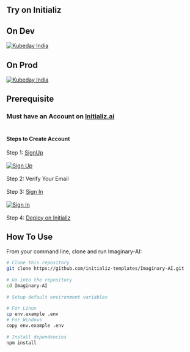 ## Try on Initializ
 
## On Dev 
[![Kubeday India](https://res.cloudinary.com/daosik5yi/image/upload/f_auto,q_auto/pntsnjpa1sxbc2d02q9n)](https://console.dev.initializ.ai/create-app/?clone=https://github.com/initializ-templates/Imaginary-AI&repo_name=Imaginary-AI&description=♾️%20Generate%20text%20and%20images%20dynamically%20with%20our%20intuitive%20tool,%20perfect%20for%20designers,%20developers,%20and%20content%20creators%20seeking%20inspiration&github=true)
 
## On Prod 
[![Kubeday India](https://res.cloudinary.com/daosik5yi/image/upload/f_auto,q_auto/pntsnjpa1sxbc2d02q9n)](https://console.initializ.ai/create-app/?clone=https://github.com/initializ-templates/Imaginary-AI&repo_name=Imaginary-AI&description=♾️%20Generate%20text%20and%20images%20dynamically%20with%20our%20intuitive%20tool,%20perfect%20for%20designers,%20developers,%20and%20content%20creators%20seeking%20inspiration&github=true)
 
## Prerequisite 
### Must have an Account on [Initializ.ai](https://console.initializ.ai/register/)<br><br>
 
#### Steps to Create Account
Step 1: [SignUp](https://console.initializ.ai/register/) <br>
<br>[![Sign Up](https://res.cloudinary.com/dd4xje8fc/image/upload/v1717773727/image_1_eaxyhp.png)](https://console.initializ.ai/register/)<br><br>
Step 2: Verify Your Email<br><br>
Step 3: [Sign In](https://console.initializ.ai/login/) <br><br>[![Sign In](https://res.cloudinary.com/dd4xje8fc/image/upload/v1717773726/image_2_pi56ah.png)](https://console.initializ.ai/login/)<br><br>
Step 4: [Deploy on Initializ](https://console.initializ.ai/create-app/?clone=https://github.com/initializ-templates/Imaginary-AI&repo_name=Imaginary-AI&description=♾️%20Generate%20text%20and%20images%20dynamically%20with%20our%20intuitive%20tool,%20perfect%20for%20designers,%20developers,%20and%20content%20creators%20seeking%20inspiration&github=true)
 
 
## How To Use
 
From your command line, clone and run Imaginary-AI:
 
```bash
# Clone this repository
git clone https://github.com/initializ-templates/Imaginary-AI.git
 
# Go into the repository
cd Imaginary-AI
 
# Setup default environment variables
 
# For Linux
cp env.example .env
# For Windows
copy env.example .env
 
# Install dependencies
npm install
